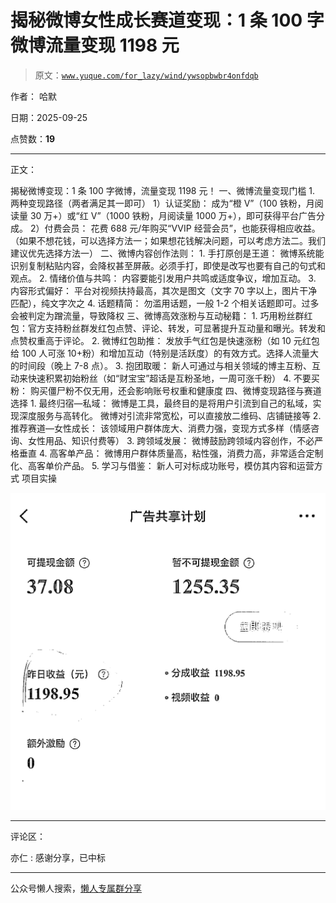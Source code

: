 # 揭秘微博女性成长赛道变现：1 条 100 字微博流量变现 1198 元

> 原文：[`www.yuque.com/for_lazy/wind/ywsopbwbr4onfdqb`](https://www.yuque.com/for_lazy/wind/ywsopbwbr4onfdqb)

作者： 哈默

日期：2025-09-25

点赞数：**19**

* * *

正文：

揭秘微博变现：1 条 100 字微博，流量变现 1198 元！ 一、微博流量变现门槛 1. 两种变现路径（两者满足其一即可） 1）认证奖励：
成为“橙 V”（100 铁粉，月阅读量 30 万+）或“红 V”（1000 铁粉，月阅读量 1000 万+），即可获得平台广告分成。 2）付费会员：
花费 688 元/年购买“VVIP 经营会员”，也能获得相应收益。 （如果不想花钱，可以选择方法一；如果想花钱解决问题，可以考虑方法二。我们建议优先选择方法一）
二、微博内容创作法则： 1. 手打原创是王道： 微博系统能识别复制粘贴内容，会降权甚至屏蔽。必须手打，即使是改写也要有自己的句式和观点。 2. 情绪价值与共鸣： 内容要能引发用户共鸣或适度争议，增加互动。 3. 内容形式偏好：
平台对视频扶持最高，其次是图文（文字 70 字以上，图片干净匹配），纯文字次之 4. 话题精简：
勿滥用话题，一般 1-2 个相关话题即可。过多会被判定为蹭流量，导致降权 三、微博高效涨粉与互动秘籍： 1. 巧用粉丝群红包：官方支持粉丝群发红包点赞、评论、转发，可显著提升互动量和曝光。转发和点赞权重高于评论。 2. 微博红包助推：
发放手气红包是快速涨粉（如 10 元红包给 100 人可涨 10+粉）和增加互动（特别是活跃度）的有效方式。选择人流量大的时间段（晚上 7-8 点）。 3. 抱团取暖：
新人可通过与相关领域的博主互粉、互动来快速积累初始粉丝（如“财宝宝”超话是互粉圣地，一周可涨千粉） 4. 不要买粉：
购买僵尸粉不仅无用，还会影响账号权重和健康度 四、微博变现路径与赛道选择 1. 最终归宿—私域：
微博是工具，最终目的是将用户引流到自己的私域，实现深度服务与高转化。 微博对引流非常宽松，可以直接放二维码、店铺链接等 2. 推荐赛道—女性成长：
该领域用户群体庞大、消费力强，变现方式多样（情感咨询、女性用品、知识付费等） 3. 跨领域发展： 微博鼓励跨领域内容创作，不必严格垂直 4. 高客单产品： 微博用户群体质量高，粘性强，消费力高，非常适合定制化、高客单价产品。 5. 学习与借鉴： 新人可对标成功账号，模仿其内容和运营方式 项目实操

![](img/faf4e9e505209ba1d5552bedb447497a.png "None")

* * *

评论区：

亦仁 : 感谢分享，已中标

* * *

公众号懒人搜索，[懒人专属群分享](https://lazybook.fun/#/blog/group)